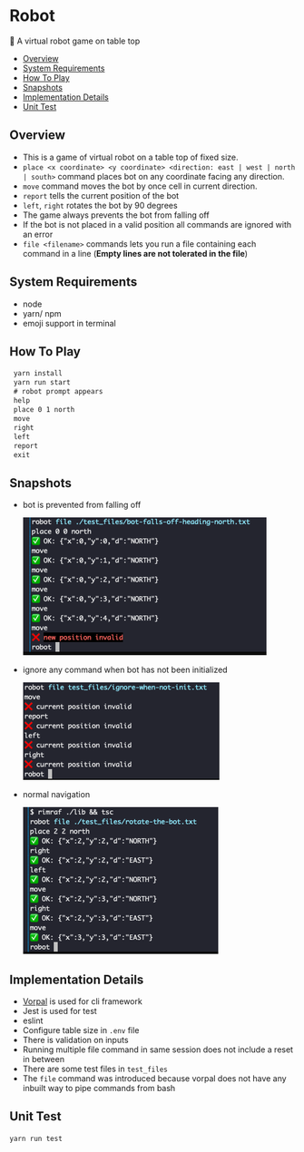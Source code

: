 # Robot
🤖 A virtual robot game on table top
<!-- toc -->
- [Overview](#overview)
- [System Requirements](#system-requirements)
- [How To Play](#how-to-play)
- [Snapshots](#snapshots)
- [Implementation Details](#implementation-details)
- [Unit Test](#unit-test)
<!-- tocstop -->

## Overview
- This is a game of virtual robot on a table top of fixed size.
- `place <x coordinate> <y coordinate> <direction: east | west | north | south>` command places bot on any coordinate facing any direction.
- `move` command moves the bot by once cell in current direction.
- `report` tells the current position of the bot
- `left`, `right` rotates the bot by 90 degrees
- The game always prevents the bot from falling off
- If the bot is not placed in a valid position all commands are ignored with an error
- `file <filename>` commands lets you run a file containing each command in a line (__Empty lines are not tolerated in the file__)

## System Requirements
- node
- yarn/ npm
- emoji support in terminal

## How To Play
```
 yarn install
 yarn run start
 # robot prompt appears
 help
 place 0 1 north
 move
 right
 left
 report
 exit
```

## Snapshots
- bot is prevented from falling off
  
  ![](images/bot-falls-off-heading-north.png) 
- ignore any command when bot has not been initialized
  
  ![](images/ignore-when-not-init.png) 
- normal navigation
  
  ![](images/normal-navigation.png) 

## Implementation Details
- [Vorpal](https://vorpal.js.org/) is used for cli framework
- Jest is used for test
- eslint
- Configure table size in `.env` file
- There is validation on inputs
- Running multiple file command in same session does not include a reset in between
- There are some test files in `test_files`
- The `file` command was introduced because vorpal does not have any inbuilt way to pipe commands from bash

## Unit Test
```
yarn run test
```
